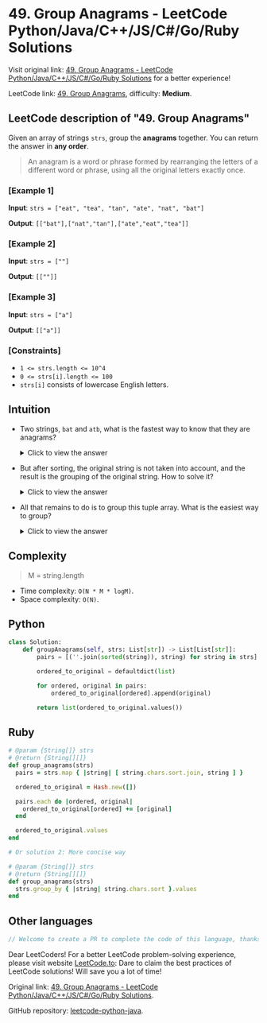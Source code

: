 # 49. Group Anagrams - LeetCode Python/Java/C++/JS/C#/Go/Ruby Solutions

Visit original link: [49. Group Anagrams - LeetCode Python/Java/C++/JS/C#/Go/Ruby Solutions](https://leetcode.to/en/leetcode/49-group-anagrams) for a better experience!

LeetCode link: [49. Group Anagrams](https://leetcode.com/problems/group-anagrams), difficulty: **Medium**.

## LeetCode description of "49. Group Anagrams"

Given an array of strings `strs`, group the **anagrams** together. You can return the answer in **any order**.

> An anagram is a word or phrase formed by rearranging the letters of a different word or phrase, using all the original letters exactly once.

### [Example 1]

**Input**: `strs = ["eat", "tea", "tan", "ate", "nat", "bat"]`

**Output**: `[["bat"],["nat","tan"],["ate","eat","tea"]]`

### [Example 2]

**Input**: `strs = [""]`

**Output**: `[[""]]`

### [Example 3]

**Input**: `strs = ["a"]`

**Output**: `[["a"]]`

### [Constraints]

- `1 <= strs.length <= 10^4`
- `0 <= strs[i].length <= 100`
- `strs[i]` consists of lowercase English letters.

## Intuition

- Two strings, `bat` and `atb`, what is the fastest way to know that they are anagrams?

    <details><summary>Click to view the answer</summary><p>Sort each string in alphabetical order, and then compare the sorted strings. If they are equal, then they are anagrams.</p></details>

- But after sorting, the original string is not taken into account, and the result is the grouping of the original string. How to solve it?

    <details><summary>Click to view the answer</summary><p> Use tuples, that is, put the alphabetically sorted string and the original string in a tuple, like this: `("abt", "bat")`.</p></details>

- All that remains to do is to group this tuple array. What is the easiest way to group?

    <details><summary>Click to view the answer</summary><p> Use `Map`, `key` is the alphabetically sorted string, and value is the array of the original string.</p></details>

## Complexity

> M = string.length

- Time complexity: `O(N * M * logM)`.
- Space complexity: `O(N)`.

## Python

```python
class Solution:
    def groupAnagrams(self, strs: List[str]) -> List[List[str]]:
        pairs = [(''.join(sorted(string)), string) for string in strs]

        ordered_to_original = defaultdict(list)

        for ordered, original in pairs:
            ordered_to_original[ordered].append(original)

        return list(ordered_to_original.values())
```

## Ruby

```ruby
# @param {String[]} strs
# @return {String[][]}
def group_anagrams(strs)
  pairs = strs.map { |string| [ string.chars.sort.join, string ] }

  ordered_to_original = Hash.new([])

  pairs.each do |ordered, original|
    ordered_to_original[ordered] += [original]
  end

  ordered_to_original.values
end

# Or solution 2: More concise way

# @param {String[]} strs
# @return {String[][]}
def group_anagrams(strs)
  strs.group_by { |string| string.chars.sort }.values
end
```

## Other languages

```java
// Welcome to create a PR to complete the code of this language, thanks!
```

Dear LeetCoders! For a better LeetCode problem-solving experience, please visit website [LeetCode.to](https://leetcode.to): Dare to claim the best practices of LeetCode solutions! Will save you a lot of time!

Original link: [49. Group Anagrams - LeetCode Python/Java/C++/JS/C#/Go/Ruby Solutions](https://leetcode.to/en/leetcode/49-group-anagrams).

GitHub repository: [leetcode-python-java](https://github.com/leetcode-python-java/leetcode-python-java).
